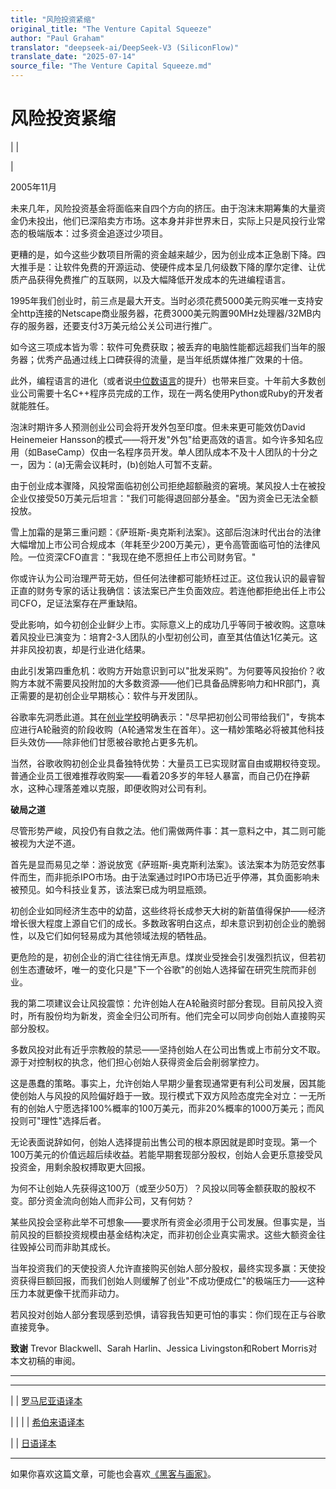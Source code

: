 ```yaml
---
title: "风险投资紧缩"
original_title: "The Venture Capital Squeeze"
author: "Paul Graham"
translator: "deepseek-ai/DeepSeek-V3 (SiliconFlow)"
translate_date: "2025-07-14"
source_file: "The Venture Capital Squeeze.md"
---
```


# 风险投资紧缩

| | [](index.html)  

|  

2005年11月  

未来几年，风险投资基金将面临来自四个方向的挤压。由于泡沫末期筹集的大量资金仍未投出，他们已深陷卖方市场。这本身并非世界末日，实际上只是风投行业常态的极端版本：过多资金追逐过少项目。  

更糟的是，如今这些少数项目所需的资金越来越少，因为创业成本正急剧下降。四大推手是：让软件免费的开源运动、使硬件成本呈几何级数下降的摩尔定律、让优质产品获得免费推广的互联网，以及大幅降低开发成本的先进编程语言。  

1995年我们创业时，前三点是最大开支。当时必须花费5000美元购买唯一支持安全http连接的Netscape商业服务器，花费3000美元购置90MHz处理器/32MB内存的服务器，还要支付3万美元给公关公司进行推广。  

如今这三项成本皆为零：软件可免费获取；被丢弃的电脑性能都远超我们当年的服务器；优秀产品通过线上口碑获得的流量，是当年纸质媒体推广效果的十倍。  

此外，编程语言的进化（或者说[中位数语言](avg.html)的提升）也带来巨变。十年前大多数创业公司需要十名C++程序员完成的工作，现在一两名使用Python或Ruby的开发者就能胜任。  

泡沫时期许多人预测创业公司会将开发外包至印度。但未来更可能效仿David Heinemeier Hansson的模式——将开发"外包"给更高效的语言。如今许多知名应用（如BaseCamp）仅由一名程序员开发。单人团队成本不及十人团队的十分之一，因为：(a)无需会议耗时，(b)创始人可暂不支薪。  

由于创业成本骤降，风投常面临初创公司拒绝超额融资的窘境。某风投人士在被投企业仅接受50万美元后坦言："我们可能得退回部分基金。"因为资金已无法全额投放。  

雪上加霜的是第三重问题：《萨班斯-奥克斯利法案》。这部后泡沫时代出台的法律大幅增加上市公司合规成本（年耗至少200万美元），更令高管面临可怕的法律风险。一位资深CFO直言："我现在绝不愿担任上市公司财务官。"  

你或许认为公司治理严苛无妨，但任何法律都可能矫枉过正。这位我认识的最睿智正直的财务专家的话让我确信：该法案已产生负面效应。若连他都拒绝出任上市公司CFO，足证法案存在严重缺陷。  

受此影响，如今初创企业鲜少上市。实际意义上的成功几乎等同于被收购。这意味着风投业已演变为：培育2-3人团队的小型初创公司，直至其估值达1亿美元。这并非风投初衷，却是行业进化结果。  

由此引发第四重危机：收购方开始意识到可以"批发采购"。为何要等风投抬价？收购方本就不需要风投附加的大多数资源——他们已具备品牌影响力和HR部门，真正需要的是初创企业早期核心：软件与开发团队。  

谷歌率先洞悉此道。其在[创业学校](http://startupschool.org)明确表示："尽早把初创公司带给我们"，专挑本应进行A轮融资的阶段收购（A轮通常发生在首年）。这一精妙策略必将被其他科技巨头效仿——除非他们甘愿被谷歌抢占更多先机。  

当然，谷歌收购初创企业具备独特优势：大量员工已实现财富自由或期权待变现。普通企业员工很难推荐收购案——看着20多岁的年轻人暴富，而自己仍在挣薪水，这种心理落差难以克服，即便收购对公司有利。  

**破局之道**  

尽管形势严峻，风投仍有自救之法。他们需做两件事：其一意料之中，其二则可能被视为大逆不道。  

首先是显而易见之举：游说放宽《萨班斯-奥克斯利法案》。该法案本为防范安然事件而生，而非扼杀IPO市场。由于法案通过时IPO市场已近乎停滞，其负面影响未被预见。如今科技业复苏，该法案已成为明显瓶颈。  

初创企业如同经济生态中的幼苗，这些终将长成参天大树的新苗值得保护——经济增长很大程度上源自它们的成长。多数政客明白这点，却未意识到初创企业的脆弱性，以及它们如何轻易成为其他领域法规的牺牲品。  

更危险的是，初创企业的消亡往往悄无声息。煤炭业受挫会引发强烈抗议，但若初创生态遭破坏，唯一的变化只是"下一个谷歌"的创始人选择留在研究生院而非创业。  

我的第二项建议会让风投震惊：允许创始人在A轮融资时部分套现。目前风投入资时，所有股份均为新发，资金全归公司所有。他们完全可以同步向创始人直接购买部分股权。  

多数风投对此有近乎宗教般的禁忌——坚持创始人在公司出售或上市前分文不取。源于对控制权的执念，他们担心创始人获得资金后会削弱掌控力。  

这是愚蠢的策略。事实上，允许创始人早期少量套现通常更有利公司发展，因其能使创始人与风投的风险偏好趋于一致。现行模式下双方风险态度完全对立：一无所有的创始人宁愿选择100%概率的100万美元，而非20%概率的1000万美元；而风投则可"理性"选择后者。  

无论表面说辞如何，创始人选择提前出售公司的根本原因就是即时变现。第一个100万美元的价值远超后续收益。若能早期套现部分股权，创始人会更乐意接受风投资金，用剩余股权搏取更大回报。  

为何不让创始人先获得这100万（或至少50万）？风投以同等金额获取的股权不变。部分资金流向创始人而非公司，又有何妨？  

某些风投会坚称此举不可想象——要求所有资金必须用于公司发展。但事实是，当前风投的巨额投资规模由基金结构决定，而非初创企业真实需求。这些大额资金往往毁掉公司而非助其成长。  

当年投资我们的天使投资人允许直接购买创始人部分股权，最终实现多赢：天使投资获得巨额回报，而我们创始人则缓解了创业"不成功便成仁"的极端压力——这种压力本就更像干扰而非动力。  

若风投对创始人部分套现感到恐惧，请容我告知更可怕的事实：你们现在正与谷歌直接竞争。  

**致谢** Trevor Blackwell、Sarah Harlin、Jessica Livingston和Robert Morris对本文初稿的审阅。  

---  

---  
| | [罗马尼亚语译本](http://ro.goobix.com/pg/vcsqueeze/)  

| | | | [希伯来语译本](http://smallestbusiness.com/heb/venture-capital-squeeze-hebrew/)  

| | [日语译本](http://d.hatena.ne.jp/lionfan/20070205)

* * *

如果你喜欢这篇文章，可能也会喜欢[《黑客与画家》](http://www.amazon.com/gp/product/0596006624)。